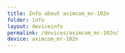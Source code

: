 ```yaml
---
title: Info about aximcom_mr-102n
folder: info
layout: deviceinfo
permalink: /devices/aximcom_mr-102n/
device: aximcom_mr-102n
---
```

